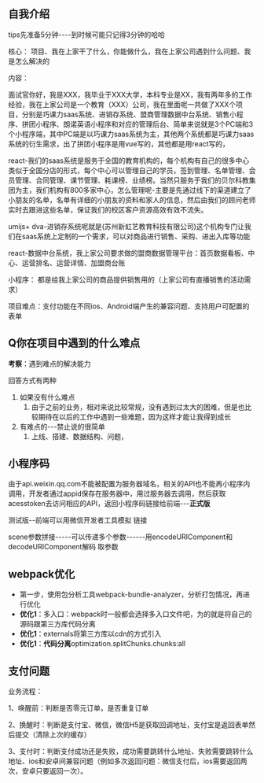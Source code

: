 

## 自我介绍

tips先准备5分钟----到时候可能只记得3分钟的哈哈

核心： 项目、我在上家干了什么，你能做什么，我在上家公司遇到什么问题、我是怎么解决的

内容：

​		面试官你好，我是XXX，我毕业于XXX大学，本科专业是XX，我有两年多的工作经验，我在上家公司是一个教育（XXX）公司，我在里面呢一共做了XXX个项目，分别是巧课力saas系统、进销存系统、盟商管理数据中台系统、销售小程序、拼团小程序、朗诺英语小程序和对应的管理后台、简单来说就是3个PC端和3个小程序端，其中PC端是以巧课力saas系统为主，其他两个系统都是巧课力saas系统的衍生需求，出了拼团小程序是用vue写的，其他都是用react写的，

react-我们的saas系统是服务于全国的教育机构的，每个机构有自己的很多中心类似于全国分店的形式，每个中心可以管理自己的学员，签到管理、名单管理、会员管理、合同管理、课节管理、耗课榜、业绩榜。当然只服务于我们的贝尔科教集团为主，我们机构有800多家中心，怎么管理呢-主要是先通过线下的渠道建立了小朋友的名单，名单有详细的小朋友的资料和家人的信息，然后由我们的顾问老师实时去跟进这些名单，保证我们的校区客户资源高效有效不流失。

umijs+ dva-进销存系统呢就是(苏州新虹艺教育科技有限公司)这个机构专门让我们在saas系统上定制的一个需求，可以对商品进行销售、采购、进出入库等功能

react-数据中台系统，我上家公司要求做的盟商数据管理平台：首页数据看板、中心、运营排名、运营详情、加盟商台账

小程序： 都是给我上家公司的商品提供销售用的（上家公司有直播销售的活动需求）

项目难点：支付功能在不同ios、Android端产生的兼容问题、支持用户可配置的表单





## Q你在项目中遇到的什么难点

**考察**：遇到难点的解决能力

回答方式有两种

1. 如果没有什么难点
   1. 由于之前的业务，相对来说比较常规，没有遇到过太大的困难，但是也比较期待在以后的工作中遇到一些难题，因为这样才能让我得到成长
2. 有难点的---禁止说的很简单
   1. 上线、搭建、数据结构、问题，

## 小程序码

由于api.weixin.qq.com不能被配置为服务器域名，相关的API也不能再小程序内调用，开发者通过appid保存在服务器中，用过服务器去调用，然后获取acesstoken去访问相应的API，返回小程序码链接给前端---**正式版**

测试版--前端可以用微信开发者工具模拟 链接

scene参数拼接-----可以传递多个参数------用encodeURIComponent和decodeURIComponent解码 取参数



## webpack优化

- 第一步，使用包分析工具webpack-bundle-analyzer，分析打包情况，再进行优化
- **优化1**：多入口：webpack时一般都会选择多入口文件吧，为的就是将自己的源码跟第三方库代码分离
- **优化1**：externals将第三方库以cdn的方式引入
- **优化1**：**代码分离**optimization.splitChunks.chunks:all

## 支付问题

业务流程：

   1、唤醒前：判断是否零元订单，是否重复订单

   2、换醒时：判断是支付宝、微信，微信H5是获取回调地址，支付宝是返回表单然后提交（清除上次的缓存）

   3、支付时：判断支付成功还是失败，成功需要跳转什么地址、失败需要跳转什么地址、ios和安卓间兼容问题（例如多次返回问题：微信支付后，ios需要返回两次，安卓只要返回一次）。





